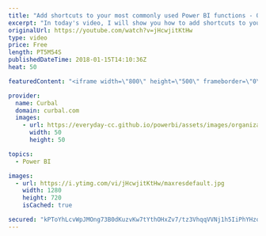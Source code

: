 ```yaml
---
title: "Add shortcuts to your most commonly used Power BI functions - Quick Access Toolbar"
excerpt: "In today's video, I will show you how to add shortcuts to your most commonly used Power BI functions.  To add shortcuts to the buttons or functions that you use the most, you will use the Quick Access toolbar.  Enjoy!   Looking for a download file? Go to our Download Center: https://curbal.com/donwload-center"
originalUrl: https://youtube.com/watch?v=jHcwjitKtHw
type: video
price: Free
length: PT5M54S
publishedDateTime: 2018-01-15T14:10:36Z
heat: 50

featuredContent: "<iframe width=\"800\" height=\"500\" frameborder=\"0\" src=\"https://www.youtube.com/embed/jHcwjitKtHw\" allow=\"accelerometer; autoplay; encrypted-media; gyroscope; picture-in-picture\" allowfullscreen></iframe>"

provider:
  name: Curbal
  domain: curbal.com
  images:
    - url: https://everyday-cc.github.io/powerbi/assets/images/organizations/curbal.com-50x50.jpg
      width: 50
      height: 50

topics:
  - Power BI

images:
  - url: https://i.ytimg.com/vi/jHcwjitKtHw/maxresdefault.jpg
    width: 1280
    height: 720
    isCached: true

secured: "kPToYhLcvWpJMOng73B0dKuzvKw7tYthOHxZv7/tz3VhqqVVNj1h5IiPhYHzoVCprE7yhDjjmjMhinLis1YzqUKpRRPszn8Qcg0NOPtAZvcIt1RR6Mo6FLrZQTxPCNQPdZ5Ip75cPh6ZO3ti1H0V6rA1WX4AVaZdg77BAZMiEb5px6sEtYPf4LSblOpaXN+vh3WJbvQLg10DTA3z7H/JwbuP1L61zBUkA/KRUKNmv0c7MAxKiFito+ZFlWH+3g36bEIPP+QoapJfeZPDTo84sJ7PqwoY2cnl8M8Mtq/IT3cOOfns6uGE1QLWYnA5F8NNnIbhpHIfx6/noauo91LcFX52gjIWEyuai/oSUoM+1q4TmkBH9IMygqSDDewqXYXqqES9yQNThP9aetL0XfTN2tSPKlu+zPop/eNilHro0f8=;NXZOaNCP8JVwhMhFR5TFIg=="
---
```


